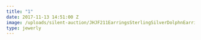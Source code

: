 ```yaml
---
title: "1"
date: 2017-11-13 14:51:00 Z
image: /uploads/silent-auction/JHJF211EarringsSterlingSilverDolphnEarringswClearStone.JPG
type: jewerly
---
```


